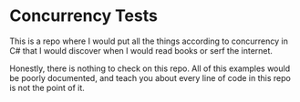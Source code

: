 # Concurrency Tests

This is a repo where I would put all the things according to concurrency in C# that I would discover when I would read books or serf the internet. 

Honestly, there is nothing to check on this repo. All of this examples would be poorly documented, and teach you about every line of code in this repo is not the point of it. 